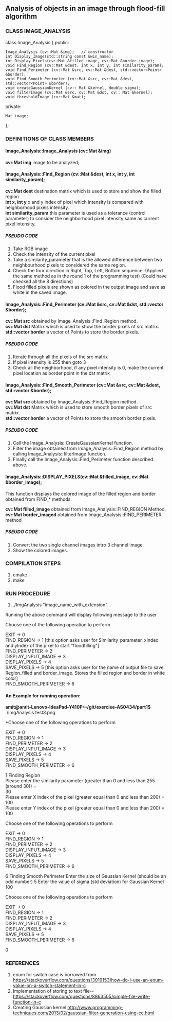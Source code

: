 ﻿## Analysis of objects in an image through flood-fill algorithm



### CLASS IMAGE_ANALYSIS

class Image_Analysis
{ public:
	
	Image_Analysis (cv::Mat &img);   // constructor
	int Display_Image(std::string const &win_name);
	int Display_Pixels(cv::Mat &filled_image, cv::Mat &border_image);
	void Find_Region (cv::Mat &dest, int x, int y, int similarity_param);
	void Find_Perimeter (cv::Mat &src, cv::Mat &dest, std::vector<Point> &border);
	void Find_Smooth_Perimeter (cv::Mat &src, cv::Mat &dest, std::vector<Point> &border);
	void createGaussianKernel (cv:: Mat &kernel, double sigma);
	void filterImage (cv::Mat &src, cv::Mat &dst, cv:: Mat &kernel);
	void thresholdImage (cv::Mat &mat);


  private:
	
	Mat image;

};


### DEFINITIONS OF CLASS MEMBERS

#### Image_Analysis::Image_Analysis (cv::Mat &img)  

**cv::Mat img** image to be analyzed;

#### Image_Analysis::Find_Region (cv::Mat &dest, int x, int y, int similarity_param);<br />
**cv::Mat dest** destination matrix which is used to store and show the filled region<br />
**int x, int y** x and y index of pixel which intensity is compared with neighborhood pixels intensity.<br />
**int similarity_param** this parameter is used as a tolerance (control parameter) to consider the neighborhood pixel intensity same as current pixel intensity.<br />

##### PSEUDO CODE<br />
1. Take RGB image
2. Check the intensity of the current pixel
3. Take a similarity_parameter that is the allowed difference between two neighbourhood pixels to considered the same region.
4. Check the four direction in Right, Top, Left, Bottom sequence. (Applied the same method as in the round 1 of the programming test) (Could have checked all the 8 directions)
5. Flood filled pixels are shown as colored in the output image and save as white in the saved image.



#### Image_Analysis::Find_Perimeter (cv::Mat &src, cv::Mat &dst, std::vector<Point> &border);<br />
**cv::Mat src**  obtained by Image_Analysis::Find_Region method.<br />
**cv::Mat dst** Matrix which is used to show the border pixels of src matrix.<br />
**std::vector<Point> border** a vector of Points to store the border pixels.<br />

##### PSEUDO CODE<br />
1. Iterate through all the pixels of the src matrix
2. If pixel intensity is 255 then goto 3
3. Check all the neighborhood, if any pixel intensity is 0, make the current pixel location as border point in the dst matrix



#### Image_Analysis::Find_Smooth_Perimeter (cv::Mat &src, cv::Mat &dest, std::vector<Point> &border);<br />
**cv::Mat src** obtained by Image_Analysis::Find_Region method.<br />
**cv::Mat dst**  Matrix which is used to store smooth border pixels of src matrix.<br />
**std::vector<Point> border** a vector of Points to store the smooth border pixels.<br />

##### PSEUDO CODE <br />
1. Call the Image_Analysis::CreateGaussianKernel function.
2. Filter the image obtained from Image_Analysis::Find_Region method by calling Image_Analysis::filterImage function.
3. Finally call the Image_Analysis::Find_Perimeter function described above.

#### Image_Analysis::DISPLAY_PIXELS(cv::Mat &filled_image, cv::Mat &border_image);<br /> 
This function displays the colored image of the filled region and border obtained from FIND_* methods. <br />

**cv::Mat filled_image**  obtained from Image_Analysis::FIND_REGION Method.
**cv::Mat border_imaged**  obtained from Image_Analysis::FIND_PERIMETER method

##### PSEUDO CODE<br />
1. Convert the two single channel images intro 3 channel image.
2. Show the colored images.


### COMPILATION STEPS 

1. cmake .
2. make

### RUN PROCEDURE

1. ./ImgAnalysis "image_name_with_extension"<br />

Running the above command will display following message to the user<br />

Choose one of the following operation to perform<br />

EXIT			-> 0<br />
FIND_REGION		-> 1	[this option asks user for Similarity_parameter, xIndex and yIndex of the pixel to start "floodfilling"]<br />
FIND_PERIMETER		-> 2<br />
DISPLAY_INPUT_IMAGE	-> 3<br />
DISPLAY_PIXELS		-> 4<br />
SAVE_PIXELS		-> 5	[this option asks user for the name of output file to save Region_filled and border_image. Stores the filled region and border in white color]<br />
FIND_SMOOTH_PERIMETER	-> 6<br />


#### An Example for running operation:

**amit@amit-Lenovo-IdeaPad-Y410P:~/git/exercise-AS0434/part1$** ./ImgAnalysis test3.png


*Choose one of the following operations to perform

EXIT			-> 0<br />
FIND_REGION		-> 1<br />
FIND_PERIMETER		-> 2<br />
DISPLAY_INPUT_IMAGE	-> 3<br />
DISPLAY_PIXELS		-> 4<br />
SAVE_PIXELS		-> 5<br />
FIND_SMOOTH_PERIMETER	-> 6<br />

1
Finding Region<br />
Please enter the similarity parameter (greater than 0 and less than 255 (around 30)) = <br />
30<br />
Please enter X index of the pixel (greater equal than 0 and less than 200) = <br />
100<br />
Please enter Y index of the pixel (greater equal than 0 and less than 200) = <br />
100<br />


Choose one of the following operations to perform<br />

EXIT			-> 0<br />
FIND_REGION		-> 1<br />
FIND_PERIMETER		-> 2<br />
DISPLAY_INPUT_IMAGE	-> 3<br />
DISPLAY_PIXELS		-> 4<br />
SAVE_PIXELS		-> 5<br />
FIND_SMOOTH_PERIMETER	-> 6<br />

6
Finding Smooth Perimeter
Enter the size of Gaussian Kernel (should be an odd number)
5
Enter the value of sigma (std deviation) for Gaussian Kernel
100

Choose one of the following operations to perform

EXIT			-> 0<br />
FIND_REGION		-> 1<br />
FIND_PERIMETER		-> 2<br />
DISPLAY_INPUT_IMAGE	-> 3<br />
DISPLAY_PIXELS		-> 4<br />
SAVE_PIXELS		-> 5<br />
FIND_SMOOTH_PERIMETER	-> 6<br />

0


### REFERENCES

1. enum for switch case is borrowed from https://stackoverflow.com/questions/3019153/how-do-i-use-an-enum-value-on-a-switch-statement-in-c
2. Implementation of storing to text file--  https://stackoverflow.com/questions/8863505/simple-file-write-function-in-c
3. Creating Gaussian kernel http://www.programming-techniques.com/2013/02/gaussian-filter-generation-using-cc.html





